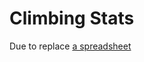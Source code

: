 # Climbing Stats

Due to replace [a spreadsheet](https://docs.google.com/spreadsheets/d/10-3MFQeTtZAuND4uyNFPl6Mx1nxNbEAFhhie11OUG8Q/edit#gid=892806595)
